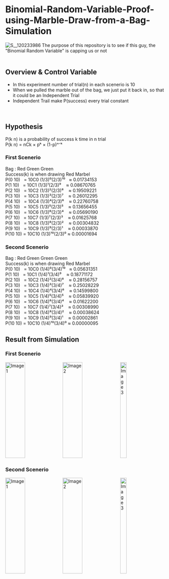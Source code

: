 # Binomial-Random-Variable-Proof-using-Marble-Draw-from-a-Bag-Simulation
![S__120233986](https://github.com/user-attachments/assets/2cdd61ef-869e-4ea0-9d87-433164529191)
The purpose of this repository is to see if this guy, the "Binomial Random Variable" is capping us or not <br><br>

## Overview & Control Variable
- In this experiment number of trial(n) in each scenerio is 10
- When we pulled the marble out of the bag, we just put it back in, so that it could be an Independent Trial
- Independent Trail make P(success) every trial constant
<br>

## Hypothesis
P(k n) is a probability of success k time in n trial <br>
P(k n) = nCk × pᵏ × (1-p)ⁿ⁻ᵏ <br>

### First Scenerio
Bag : Red Green Green <br>
Success(k) is when drawing Red Marbel <br>
P(0 10) &nbsp;&nbsp;= 10C0 (1/3)⁰(2/3)¹⁰ &nbsp;           ≈ 0.01734153 <br>
P(1 10) &nbsp;&nbsp;= 10C1 (1/3)¹(2/3)⁹ &nbsp;&nbsp;&nbsp;≈ 0.08670765 <br>
P(2 10) &nbsp;&nbsp;= 10C2 (1/3)²(2/3)⁸ &nbsp;&nbsp;&nbsp;≈ 0.19509221 <br>
P(3 10) &nbsp;&nbsp;= 10C3 (1/3)³(2/3)⁷ &nbsp;&nbsp;&nbsp;≈ 0.26012295 <br>
P(4 10) &nbsp;&nbsp;= 10C4 (1/3)⁴(2/3)⁶ &nbsp;&nbsp;&nbsp;≈ 0.22760758 <br>
P(5 10) &nbsp;&nbsp;= 10C5 (1/3)⁵(2/3)⁵ &nbsp;&nbsp;&nbsp;≈ 0.13656455 <br>
P(6 10) &nbsp;&nbsp;= 10C6 (1/3)⁶(2/3)⁴ &nbsp;&nbsp;&nbsp;≈ 0.05690190 <br>
P(7 10) &nbsp;&nbsp;= 10C7 (1/3)⁷(2/3)³ &nbsp;&nbsp;&nbsp;≈ 0.01625768 <br>
P(8 10) &nbsp;&nbsp;= 10C8 (1/3)⁸(2/3)² &nbsp;&nbsp;&nbsp;≈ 0.00304832 <br>
P(9 10) &nbsp;&nbsp;= 10C9 (1/3)⁹(2/3)¹ &nbsp;&nbsp;&nbsp;≈ 0.00033870 <br>
P(10 10) = 10C10 (1/3)¹⁰(2/3)⁰                            ≈ 0.00001694 <br>

### Second Scenerio
Bag : Red Green Green Green <br>
Success(k) is when drawing Red Marbel <br>
P(0 10) &nbsp;&nbsp;= 10C0 (1/4)⁰(3/4)¹⁰ &nbsp;           ≈ 0.05631351 <br>
P(1 10) &nbsp;&nbsp;= 10C1 (1/4)¹(3/4)⁹ &nbsp;&nbsp;&nbsp;≈ 0.18771172 <br>
P(2 10) &nbsp;&nbsp;= 10C2 (1/4)²(3/4)⁸ &nbsp;&nbsp;&nbsp;≈ 0.28156757 <br>
P(3 10) &nbsp;&nbsp;= 10C3 (1/4)³(3/4)⁷ &nbsp;&nbsp;&nbsp;≈ 0.25028229 <br>
P(4 10) &nbsp;&nbsp;= 10C4 (1/4)⁴(3/4)⁶ &nbsp;&nbsp;&nbsp;≈ 0.14599800 <br>
P(5 10) &nbsp;&nbsp;= 10C5 (1/4)⁵(3/4)⁵ &nbsp;&nbsp;&nbsp;≈ 0.05839920 <br>
P(6 10) &nbsp;&nbsp;= 10C6 (1/4)⁶(3/4)⁴ &nbsp;&nbsp;&nbsp;≈ 0.01622200 <br>
P(7 10) &nbsp;&nbsp;= 10C7 (1/4)⁷(3/4)³ &nbsp;&nbsp;&nbsp;≈ 0.00308990 <br>
P(8 10) &nbsp;&nbsp;= 10C8 (1/4)⁸(3/4)² &nbsp;&nbsp;&nbsp;≈ 0.00038624 <br>
P(9 10) &nbsp;&nbsp;= 10C9 (1/4)⁹(3/4)¹ &nbsp;&nbsp;&nbsp;≈ 0.00002861 <br>
P(10 10) = 10C10 (1/4)¹⁰(3/4)⁰                            ≈ 0.00000095 <br>

## Result from Simulation
### First Scenerio
<img src="https://github.com/user-attachments/assets/5f9f731e-3ee7-4859-b954-17ea49e2ef93" width="35%" height="300" alt="Image 1">
<img src="https://github.com/user-attachments/assets/508043df-37b1-411c-87e7-6da7190bbf29" width="35%" height="300" alt="Image 2">
<img src="https://github.com/user-attachments/assets/c4d55467-7a35-49f4-bd20-1abc596d2f8f" width="20%" height="300" alt="Image 3">

### Second Scenerio
<img src="https://github.com/user-attachments/assets/61883594-d729-412e-b2cb-6d3e5717e0ec" width="35%" height="300" alt="Image 1">
<img src="https://github.com/user-attachments/assets/67c941ed-f4c4-4ebb-96e1-48223afa92ca" width="35%" height="300" alt="Image 2">
<img src="https://github.com/user-attachments/assets/2c8ca9f6-d791-40ed-a188-1dd5cb5adc38" width="20%" height="300" alt="Image 3">



